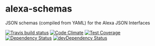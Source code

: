 # alexa-schemas

JSON schemas (compiled from YAML) for the Alexa JSON Interfaces

[![Travis build status](http://img.shields.io/travis/rajington/alexa-schemas.svg?style=flat)](https://travis-ci.org/rajington/alexa-schemas)
[![Code Climate](https://codeclimate.com/github/rajington/alexa-schemas/badges/gpa.svg)](https://codeclimate.com/github/rajington/alexa-schemas)
[![Test Coverage](https://codeclimate.com/github/rajington/alexa-schemas/badges/coverage.svg)](https://codeclimate.com/github/rajington/alexa-schemas)
[![Dependency Status](https://david-dm.org/rajington/alexa-schemas.svg)](https://david-dm.org/rajington/alexa-schemas)
[![devDependency Status](https://david-dm.org/rajington/alexa-schemas/dev-status.svg)](https://david-dm.org/rajington/alexa-schemas#info=devDependencies)
